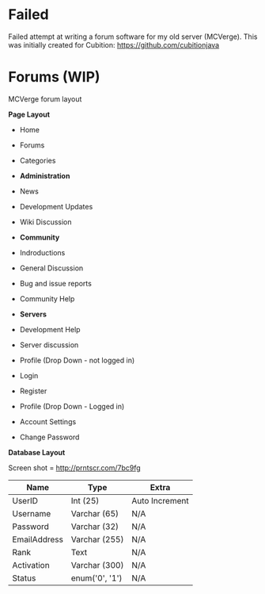 # Failed
Failed attempt at writing a forum software for my old server (MCVerge). This was initially created for Cubition: https://github.com/cubitionjava
# Forums (WIP)
MCVerge forum layout

**Page Layout**

* Home
* Forums
 * Categories
  * **Administration**
   * News
   * Development Updates
   * Wiki Discussion
  * **Community**
   * Indroductions
   * General Discussion
   * Bug and issue reports
   * Community Help
  * **Servers**
   * Development Help
   * Server discussion

* Profile (Drop Down - not logged in)
 * Login
 * Register
* Profile (Drop Down - Logged in)
 * Account Settings
 * Change Password

**Database Layout**

Screen shot = http://prntscr.com/7bc9fg

| Name  | Type | Extra |
| ------------- | ------------- | ------------- | 
| UserID | Int (25) | Auto Increment |
| Username | Varchar (65) | N/A |
| Password | Varchar (32) | N/A |
| EmailAddress | Varchar (255) | N/A |
| Rank | Text | N/A |
| Activation | Varchar (300) | N/A |
| Status | enum('0', '1') | N/A |
